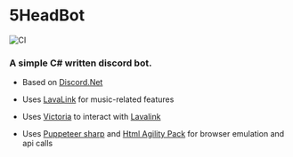 # 5HeadBot
![CI](https://github.com/HartoSha/5HeadBot/workflows/CI/badge.svg)

### A simple C# written discord bot.

- Based on [Discord.Net](https://github.com/discord-net/Discord.Net)

- Uses [LavaLink](https://github.com/Frederikam/Lavalink) for music-related features

- Uses [Victoria](https://github.com/Yucked/Victoria) to interact with [Lavalink](https://github.com/Frederikam/Lavalink)

- Uses [Puppeteer sharp](https://github.com/hardkoded/puppeteer-sharp) and [Html Agility Pack](https://github.com/zzzprojects/html-agility-pack) for browser emulation and api calls

